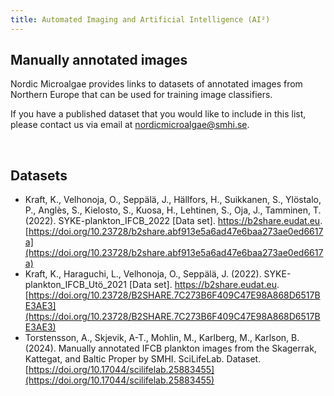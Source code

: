 ```yaml
---
title: Automated Imaging and Artificial Intelligence (AI²)
---
```


## Manually annotated images
Nordic Microalgae provides links to datasets of annotated images from Northern Europe that can be used for training image classifiers. 

If you have a published dataset that you would like to include in this list, please contact us via email at [nordicmicroalgae@smhi.se](mailto:nordicmicroalgae@smhi.se).

&nbsp;  

## Datasets
- Kraft, K., Velhonoja, O., Seppälä, J., Hällfors, H., Suikkanen, S., Ylöstalo, P., Anglès, S., Kielosto, S., Kuosa, H., Lehtinen, S., Oja, J., Tamminen, T. (2022). SYKE-plankton_IFCB_2022 [Data set]. https://b2share.eudat.eu. [https://doi.org/10.23728/b2share.abf913e5a6ad47e6baa273ae0ed6617a](https://doi.org/10.23728/b2share.abf913e5a6ad47e6baa273ae0ed6617a)
- Kraft, K., Haraguchi, L., Velhonoja, O., Seppälä, J. (2022). SYKE-plankton_IFCB_Utö_2021 [Data set]. https://b2share.eudat.eu. [https://doi.org/10.23728/B2SHARE.7C273B6F409C47E98A868D6517BE3AE3](https://doi.org/10.23728/B2SHARE.7C273B6F409C47E98A868D6517BE3AE3)
- Torstensson, A., Skjevik, A-T., Mohlin, M., Karlberg, M., Karlson, B. (2024). Manually annotated IFCB plankton images from the Skagerrak, Kattegat, and Baltic Proper by SMHI. SciLifeLab. Dataset. [https://doi.org/10.17044/scilifelab.25883455](https://doi.org/10.17044/scilifelab.25883455)
